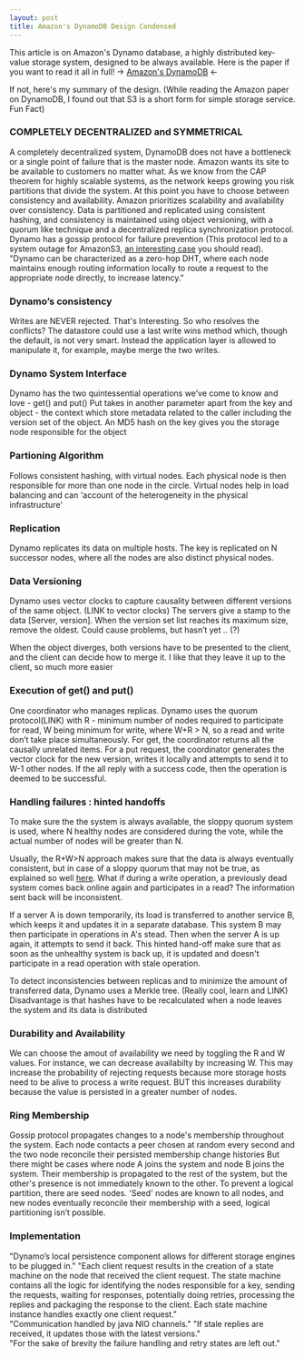 ```yaml
---
layout: post
title: Amazon's DynamoDB Design Condensed 
---
```


This article is on Amazon's Dynamo database, a highly distributed key-value storage system, designed to be always available.
Here is the paper if you want to read it all in full!
-> [Amazon's DynamoDB](https://www.allthingsdistributed.com/files/amazon-dynamo-sosp2007.pdf) <-

If not, here's my summary of the design. (While reading the Amazon paper on DynamoDB, I found out that S3 is a short form for simple storage service. Fun Fact)

### COMPLETELY DECENTRALIZED and SYMMETRICAL

A completely decentralized system, DynamoDB does not have a bottleneck or a single point of failure that is the master node.
Amazon wants its site to be available to customers no matter what. As we know from the CAP theorem for highly scalable systems, as the network keeps growing you risk partitions that divide the system. At this point you have to choose between consistency and availability. 
Amazon prioritizes scalability and availability over consistency. Data is partitioned and replicated using consistent hashing, and consistency is maintained using object versioning, with a quorum like technique and a decentralized replica synchronization protocol. Dynamo has a gossip protocol for failure prevention (This protocol led to a system outage for AmazonS3, [an interesting case](https://status.aws.amazon.com/s3-20080720.html) you should read). "Dynamo can be characterized as a zero-hop DHT, where each node maintains enough routing information locally to route a request to the appropriate node directly, to increase latency."

### Dynamo’s consistency
Writes are NEVER rejected. That's Interesting. So who resolves the conflicts? The datastore could use a last write wins method which, though the default, is not very smart. Instead the application layer is allowed to manipulate it, for example, maybe merge the two writes. 

### Dynamo System Interface
Dynamo has the two quintessential operations we’ve come to know and love - get() and put() Put takes in another parameter apart from the key and object - the context which store metadata related to the caller including the version set of the object.
An MD5 hash on the key gives you the storage node responsible for the object

### Partioning Algorithm 
Follows consistent hashing, with virtual nodes. Each physical node is then responsible for more than one node in the circle. Virtual nodes help in load balancing and can 'account of the heterogeneity in the physical infrastructure'

### Replication 
Dynamo replicates its data on multiple hosts. The key is replicated on N successor nodes, where all the nodes are also distinct physical nodes.

### Data Versioning 
Dynamo uses vector clocks to capture causality between different versions of the same object. (LINK to vector clocks) The servers give a stamp to the data [Server, version]. When the version set list reaches its maximum size, remove the oldest. Could cause problems, but hasn’t yet .. (?)

When the object diverges, both versions have to be presented to the client, and the client can decide how to merge it.
I like that they leave it up to the client, so much more easier

### Execution of get() and put()
One coordinator who manages replicas. Dynamo uses the quorum protocol(LINK) with R - minimum number of nodes required to participate for read, W being minimum for write, where W+R > N, so a read and write don’t take place simultaneously. For get, the coordinator returns all the causally unrelated items.
For a put request, the coordinator generates the vector clock for the new version, writes it locally and attempts to send it to W-1 other nodes. If the all reply with a success code, then the operation is deemed to be successful.

### Handling failures : hinted handoffs
To make sure the the system is always available, the sloppy quorum system is used, where N healthy nodes are considered during the vote, while the actual number of nodes will be greater than N.

Usually, the R+W>N approach makes sure that the data is always eventually consistent, but in case of a sloppy quorum that may not be true, as explained so well [here](https://jimdowney.net/2012/03/05/be-careful-with-sloppy-quorums/). What if during a write operation, a previously dead system comes back online again and participates in a read? The information sent back will be inconsistent.

If a server A is down temporarily, its load is transferred to another service B, which keeps it and updates it in a separate database. This system B may then participate in operations in A's stead. Then when the server A is up again, it attempts to send it back. This hinted hand-off make sure that as soon as the unhealthy system is back up, it is updated and doesn't participate in a read operation with stale operation.


To detect inconsistencies between replicas and to minimize the amount of transferred data, Dynamo uses a Merkle tree. (Really cool, learn and LINK) Disadvantage is that hashes have to be recalculated when a node leaves the system and its data is distributed

### Durability and Availability
We can choose the amout of availability we need by toggling the R and W values. For instance, we can decrease availabilty by increasing W. This may increase the probability of rejecting requests because more storage hosts need to be alive to process a write request. BUT this increases durability because the value is persisted in a greater number of nodes.

### Ring Membership
Gossip protocol propagates changes to a node's membership throughout the system.
Each node contacts a peer chosen at random every second and the two node reconcile their persisted membership change histories
But there might be cases where node A joins the system and node B joins the system. Their membership is propagated to the rest of the system, but the other's presence is not immediately known to the other. To prevent a logical partition, there are seed nodes. 'Seed' nodes are known to all nodes, and new nodes eventually reconcile their membership with a seed, logical partitioning isn’t possible.

### Implementation
"Dynamo’s local persistence component allows for different storage engines to be plugged in."
"Each client request results in the creation of a state machine on the node that received the client request. The state machine contains all the logic for identifying the nodes responsible for a key, sending the requests, waiting for responses, potentially doing retries, processing the replies and packaging the response to the client. Each state machine instance handles exactly one client request."		
"Communication handled by java NIO channels."
"If stale replies are received, it updates those with the latest versions." 	 	 		
"For the sake of brevity the failure handling and retry states are left out."
